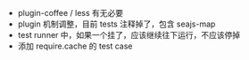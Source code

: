 
 - plugin-coffee / less 有无必要
 - plugin 机制调整，目前 tests 注释掉了，包含 seajs-map
 - test runner 中，如果一个挂了，应该继续往下运行，不应该停掉
 - 添加 require.cache 的 test case

